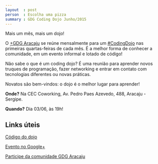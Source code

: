 ```yaml
---
layout  : post
person  : Escolha uma pizza
summary : GDG Coding Dojo Junho/2015
---
```


Mais um mês, mais um dojo!

O [+GDG Aracaju](https://plus.google.com/117712497785310292400) se reúne mensalmente para um [#CodingDojo](https://plus.google.com/explore/CodingDojo) nas primeiras quartas-feiras de cada mês. É a melhor forma de conhecer a comunidade, em um evento informal e lotado de código!

Não sabe o que é um coding dojo? É uma reunião para aprender novos truques de programação, fazer networking e entrar em contato com tecnologias diferentes ou novas práticas.

Novatos são bem-vindos: o dojo é o melhor lugar para aprender!﻿

**Onde?** Na CEC Coworking, Av. Pedro Paes Azevedo, 488, Aracaju - Sergipe.

**Quando?** Dia 03/06, às 19h!

## Links úteis

[Código do dojo](https://github.com/dojo-se/escolhendo-uma-pizza)

[Evento no Google+](https://plus.google.com/u/0/events/clpm3hhnaaq9nlpseu4ed172vk8)

[Participe da comunidade GDG Aracaju](http://plus.google.com/communities/100418157558568471841)
